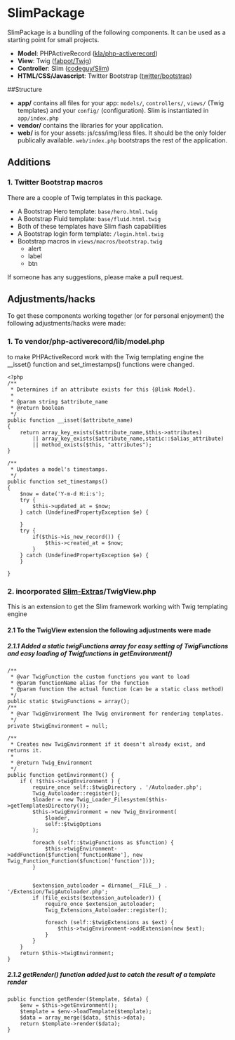 # SlimPackage
SlimPackage is a bundling of the following components. It can be used as a starting point for small projects.

* **Model**: PHPActiveRecord ([kla/php-activerecord](https://github.com/kla/php-activerecord))
* **View**: Twig ([fabpot/Twig](https://github.com/fabpot/Twig))
* **Controller**: Slim ([codeguy/Slim](https://github.com/codeguy/Slim))
* **HTML/CSS/Javascript**: Twitter Bootstrap ([twitter/bootstrap](https://github.com/twitter/bootstrap))

##Structure
* **app/** contains all files for your app: `models/`, `controllers/`, `views/` (Twig templates) and your `config/` (configuration). Slim is instantiated in `app/index.php`
* **vendor/** contains the libraries for your application.
* **web/** is for your assets: js/css/img/less files. It should be the only folder publically available. `web/index.php` bootstraps the rest of the application.


## Additions
### 1. Twitter Bootstrap macros
There are a coople of Twig templates in this package.

* A Bootstrap Hero template: `base/hero.html.twig`
* A Bootstrap Fluid template: `base/fluid.html.twig`
* Both of these templates have Slim flash capabilities
* A Bootstrap login form template: `/login.html.twig`
* Bootstrap macros in `views/macros/bootstrap.twig`
	* alert
	* label
	* btn
	
If someone has any suggestions, please make a pull request.

## Adjustments/hacks
To get these components working together (or for personal enjoyment) the following adjustments/hacks were made:

### 1. To vendor/php-activerecord/lib/model.php
to make PHPActiveRecord work with the Twig templating engine the __isset() function and set_timestamps() functions were changed.
	
	<?php
	/**
	 * Determines if an attribute exists for this {@link Model}.
	 *
	 * @param string $attribute_name
	 * @return boolean
	 */
	public function __isset($attribute_name)
	{
		return array_key_exists($attribute_name,$this->attributes) 
			|| array_key_exists($attribute_name,static::$alias_attribute)
			|| method_exists($this, "attributes");
	}

	/**
	 * Updates a model's timestamps.
	 */
	public function set_timestamps()
	{
		$now = date('Y-m-d H:i:s');
		try {
			$this->updated_at = $now;
		} catch (UndefinedPropertyException $e) {
				
		}
		try {
			if($this->is_new_record()) {
				$this->created_at = $now;
			}
		} catch (UndefinedPropertyException $e) {
		}

	}

### 2. incorporated [Slim-Extras](https://github.com/codeguy/Slim-Extras)/TwigView.php
This is an extension to get the Slim framework working with Twig templating engine

#### 2.1 To the TwigView extension the following adjustments were made

##### 2.1.1 Added a static twigFunctions array for easy setting of TwigFunctions and easy loading of Twigfunctions in getEnvironment()
	
	/**
     * @var TwigFunction the custom functions you want to load
     * @param functionName alias for the function
     * @param function the actual function (can be a static class method)
     */
    public static $twigFunctions = array();
    /**
     * @var TwigEnvironment The Twig environment for rendering templates.
     */
    private $twigEnvironment = null;
	
	/**
     * Creates new TwigEnvironment if it doesn't already exist, and returns it.
     *
     * @return Twig_Environment
     */
    public function getEnvironment() {
        if ( !$this->twigEnvironment ) {
            require_once self::$twigDirectory . '/Autoloader.php';
            Twig_Autoloader::register();
            $loader = new Twig_Loader_Filesystem($this->getTemplatesDirectory());
            $this->twigEnvironment = new Twig_Environment(
                $loader,
                self::$twigOptions
            );
            
            foreach (self::$twigFunctions as $function) {
            	$this->twigEnvironment->addFunction($function['functionName'], new Twig_Function_Function($function['function']));	            
            }
            
            
            $extension_autoloader = dirname(__FILE__) . '/Extension/TwigAutoloader.php';
            if (file_exists($extension_autoloader)) {
                require_once $extension_autoloader;
                Twig_Extensions_Autoloader::register();

                foreach (self::$twigExtensions as $ext) {
                    $this->twigEnvironment->addExtension(new $ext);
                }
            }
        }
        return $this->twigEnvironment;
    }
##### 2.1.2 getRender() function added just to catch the result of a template render

	public function getRender($template, $data) {
   		$env = $this->getEnvironment();
   		$template = $env->loadTemplate($template);
   		$data = array_merge($data, $this->data);
   		return $template->render($data);
   	}